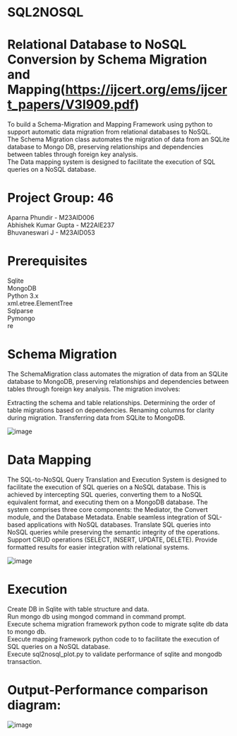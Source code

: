 # SQL2NOSQL<br>
# Relational Database to NoSQL Conversion by Schema Migration and Mapping(https://ijcert.org/ems/ijcert_papers/V3I909.pdf) <br>
To build a Schema-Migration and Mapping Framework using python to support automatic data migration from relational databases to NoSQL.<br>
The Schema Migration class automates the migration of data from an SQLite database to Mongo DB, preserving relationships and dependencies between tables through foreign key analysis.<br>
The Data mapping system is designed to facilitate the execution of SQL queries on a NoSQL database.<br>

# Project Group: 46
Aparna Phundir         - M23AID006<br>
Abhishek Kumar Gupta   - M22AIE237<br>
Bhuvaneswari J         - M23AID053<br>

# Prerequisites
Sqlite <br>
MongoDB <br>
Python 3.x <br>
xml.etree.ElementTree <br>
Sqlparse <br>
Pymongo <br>
re <br>

# Schema Migration
The SchemaMigration class automates the migration of data from an SQLite database to MongoDB, preserving relationships and dependencies between tables through foreign key analysis. The migration involves:

Extracting the schema and table relationships.
Determining the order of table migrations based on dependencies.
Renaming columns for clarity during migration.
Transferring data from SQLite to MongoDB.

![image](https://github.com/user-attachments/assets/179dc575-0b2f-4e28-8e3a-1bb9b5155005)

# Data Mapping
The SQL-to-NoSQL Query Translation and Execution System is designed to facilitate the execution of SQL queries on a NoSQL database. This is achieved by intercepting SQL queries, converting them to a NoSQL equivalent format, and executing them on a MongoDB database. The system comprises three core components: the Mediator, the Convert module, and the Database Metadata.
Enable seamless integration of SQL-based applications with NoSQL databases.
Translate SQL queries into NoSQL queries while preserving the semantic integrity of the operations.
Support CRUD operations (SELECT, INSERT, UPDATE, DELETE).
Provide formatted results for easier integration with relational systems.

![image](https://github.com/user-attachments/assets/4709dc32-9e3e-43c6-b647-f68d1d13ce95)

# Execution
Create DB in Sqlite with table structure and data.<br>
Run mongo db using mongod command in command prompt.<br>
Execute schema migration framework python code to migrate sqlite db data to mongo db.<br>
Execute mapping framework python code to to facilitate the execution of SQL queries on a NoSQL database. <br>
Execute sql2nosql_plot.py to validate performance of sqlite and mongodb transaction.<br>

# Output-Performance comparison diagram:
![image](https://github.com/user-attachments/assets/7b0ae63d-3aca-428b-b71e-2d980f768fa9)









